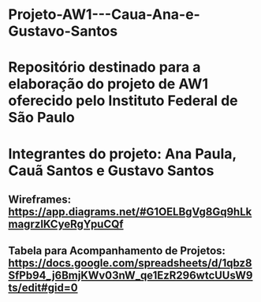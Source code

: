 # Projeto-AW1---Caua-Ana-e-Gustavo-Santos
# Repositório destinado para a elaboração do projeto de AW1 oferecido pelo Instituto Federal de São Paulo
# Integrantes do projeto: Ana Paula, Cauã Santos e Gustavo Santos

## Wireframes: https://app.diagrams.net/#G1OELBgVg8Gq9hLkmagrzIKCyeRgYpuCQf
## Tabela para Acompanhamento de Projetos: https://docs.google.com/spreadsheets/d/1qbz8SfPb94_j6BmjKWv03nW_qe1EzR296wtcUUsW9ts/edit#gid=0
